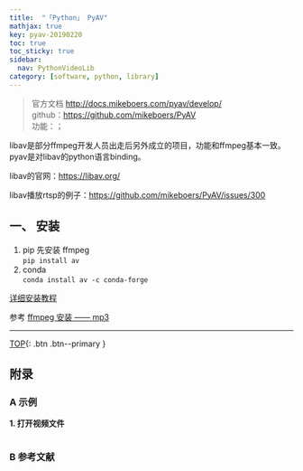 ```yaml
---
title:  "「Python」 PyAV"
mathjax: true
key: pyav-20190220
toc: true
toc_sticky: true
sidebar:
  nav: PythonVideoLib
category: [software, python, library]
---
```

<span id='head'></span>


> 官方文档 <http://docs.mikeboers.com/pyav/develop/>    
github：<https://github.com/mikeboers/PyAV>  
功能：；    

libav是部分ffmpeg开发人员出走后另外成立的项目，功能和ffmpeg基本一致。pyav是对libav的python语言binding。

libav的官网：https://libav.org/

libav播放rtsp的例子：https://github.com/mikeboers/PyAV/issues/300

## 一、 安装  
1. pip
先安装 ffmpeg  
`pip install av`   
2. conda  
 `conda install av -c conda-forge`  

 [详细安装教程](https://docs.mikeboers.com/pyav/develop/installation.html)  


参考 [ffmpeg 安装 —— mp3](/ai/video/videolibrary/25/ffmpeg#2-扩展功能)   


-------------------  
[TOP](#head){: .btn .btn--primary }



## 附录
### A 示例
<span id="open">**1. 打开视频文件**</span>  

```python

```


### B 参考文献
